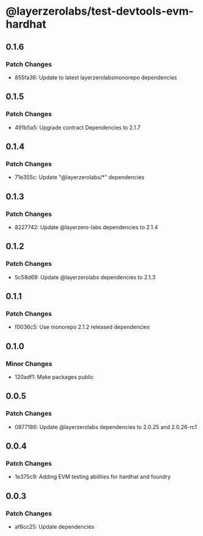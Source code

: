 # @layerzerolabs/test-devtools-evm-hardhat

## 0.1.6

### Patch Changes

- 855fa36: Update to latest layerzerolabsmonorepo dependencies

## 0.1.5

### Patch Changes

- 491b5a5: Upgrade contract Dependencies to 2.1.7

## 0.1.4

### Patch Changes

- 71e355c: Update "@layerzerolabs/\*" dependencies

## 0.1.3

### Patch Changes

- 8227742: Update @layerzero-labs dependencies to 2.1.4

## 0.1.2

### Patch Changes

- 5c58d69: Update @layerzerolabs dependencies to 2.1.3

## 0.1.1

### Patch Changes

- f0036c5: Use monorepo 2.1.2 released dependencies

## 0.1.0

### Minor Changes

- 120adf1: Make packages public

## 0.0.5

### Patch Changes

- 0877186: Update @layerzerolabs dependencies to 2.0.25 and 2.0.26-rc1

## 0.0.4

### Patch Changes

- 1e375c9: Adding EVM testing abilities for hardhat and foundry

## 0.0.3

### Patch Changes

- af8cc25: Update dependencies
